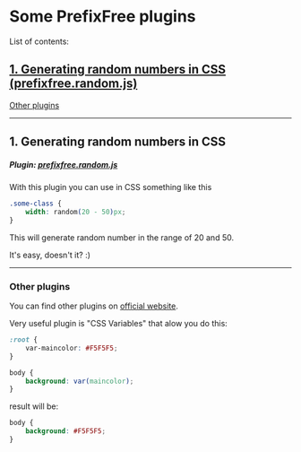 # Some PrefixFree plugins

List of contents:

[1. Generating random numbers in CSS (prefixfree.random.js)](#1-generating-random-numbers-in-css)
---
[Other plugins](#other-plugins)

---

## 1. Generating random numbers in CSS

##### Plugin: [prefixfree.random.js](prefixfree.random.js)

With this plugin you can use in CSS something like this

```css
.some-class {
	width: random(20 - 50)px;
}
```

This will generate random number in the range of 20 and 50.

It's easy, doesn't it? :)

---

### Other plugins

You can find other plugins on [official website](http://leaverou.github.io/prefixfree/#plugins).

Very useful plugin is "CSS Variables" that alow you do this:

```css
:root {
	var-maincolor: #F5F5F5;
}

body {
	background: var(maincolor);
}
```

result will be:

```css
body {
	background: #F5F5F5;
}
```